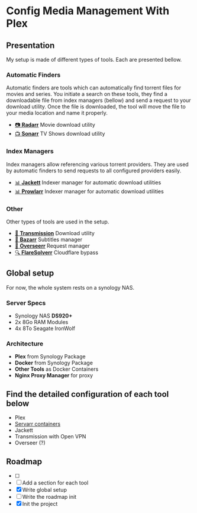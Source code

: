 # Config Media Management With Plex

## Presentation

My setup is made of different types of tools. 
Each are presented bellow. 

### Automatic Finders  
Automatic finders are tools which can automatically find torrent files for movies and series. 
You initiate a search on these tools, they find a downloadable file from index managers (bellow) and send a request to your download utility. 
Once the file is downloaded, the tool will move the file to your media location and name it properly. 

- <a href="https://github.com/Radarr/Radarr" target="_blank">:camera: **Radarr**</a> Movie download utility
- <a href="https://github.com/Sonarr/Sonarr" target="_blank">:tv: **Sonarr**</a> TV Shows download utility


### Index Managers  
Index managers allow referencing various torrent providers. 
They are used by automatic finders to send requests to all configured providers easily. 

- <a href="https://github.com/Jackett/Jackett" target="_blank">:bar_chart: **Jackett**</a> Indexer manager for automatic download utilities
- <a href="https://github.com/Prowlarr/Prowlarr" target="_blank">:bar_chart: **Prowlarr**</a> Indexer manager for automatic download utilities


### Other  
Other types of tools are used in the setup. 

- <a href="https://github.com/haugene/docker-transmission-openvpn" target="_blank">:floppy_disk: **Transmission**</a> Download utility
- <a href="https://github.com/morpheus65535/bazarr" target="_blank">:speech_balloon: **Bazarr**</a> Subtitles manager
- <a href="https://github.com/sct/overseerr" target="_blank">:movie_camera: **Overseerr**</a> Request manager
- <a href="https://github.com/FlareSolverr/FlareSolverr" target="_blank">:mag: **FlareSolverr**</a> Cloudflare bypass


## Global setup  

For now, the whole system rests on a synology NAS. 

### Server Specs 

 - Synology NAS **DS920+**
 - 2x 8Go RAM Modules
 - 4x 8To Seagate IronWolf 

### Architecture 

 - **Plex** from Synology Package 
 - **Docker** from Synology Package 
 - **Other Tools** as Docker Containers 
 - **Nginx Proxy Manager** for proxy 


## Find the detailed configuration of each tool below

 - Plex
 - [Servarr containers](servarr-containers)
 - Jackett
 - Transmission with Open VPN
 - Overseer (?) 


## Roadmap

- [ ] 
- [ ] Add a section for each tool
- [x] Write global setup
- [ ] Write the roadmap
init
- [x] Init the project
